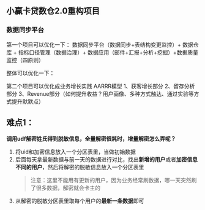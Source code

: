 ## 小赢卡贷数仓2.0重构项目

### 数据同步平台

第一个项目可以优化一下：
数据同步平台（数据同步+表结构变更监控）+ 数据仓库 + 指标口径管理（数据治理）+ 数据应用（邮件+汇报+分析+挖掘）+数据质量监控（四原则）

整体可以优化一下：

第二个项目可以优化成业务增长实践
AARRR模型
1、获客增长部分
2、留存分析部分
3、Revenue部分（如何提升收益？用户画像、多种方式触达、通过实验等方式提升默默点）


## 难点1：

**调用udf解密姓氏得到脱敏信息，全量解密很耗时，增量解密怎么弄呢？**

1. 将uid和加密信息放入一个分区表里，当做初始数据
1. 后面每天拿最新数据与前一天的数据进行对比，找出**新增的用户**或者**加密信息不同的用户**，然后将解密的脱敏信息放入一个分区表里
   > 注意：这里不能用有更新的用户，因为业务经常刷数据，哪一天突然刷了很多数据，解密就会卡主的
1. 从解密的脱敏分区表里取每个用户的**最新一条数据**即可



